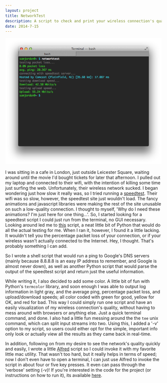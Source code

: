 ```yaml
---
layout: project
title: NetworkTest
description: A script to check and print your wireless connection's quality, color-coded.
date: 2014-7-15
---
```

<div class="col-md-6">
    <img class="topimg" src="/static/img/NetworkTestSC.png" alt="NetworkTest"/>
</div>
<p>
    I was sitting in a cafe in London, just outside Leicester Square, waiting around until the movie I'd bought tickets for later that afternoon. I pulled out my laptop and connected to their wifi, with the intention of killing some time just surfing the web. Unfortunately, their wireless network sucked. I began wondering just how slow it really was, so I tried running a <a href="http://www.speedtest.net/">speedtest</a>. Their wifi was so slow, however, the speedtest site just wouldn't load. The fancy animations and javascript libraries were making the rest of the site unusable on such a low-quality connection. I thought to myself, 'Why do I need these animations? I'm just here for one thing...'. So, I started looking for a speedtest script I could just run from the terminal, no GUI necessary. Looking around led me to <a href="https://github.com/sivel/speedtest-cli">this</a> script, a neat little bit of Python that would do all the actual testing for me. When I ran it, however, I found it a little lacking. It wouldn't tell you the percentage packet loss of your connection, or if your wireless wasn't actually connected to the Internet. Hey, I thought. That's probably something I can add.
</p>
<p>
    So I wrote a shell script that would run a ping to Google's DNS servers (mainly because 8.8.8.8 is an easy IP address to remember, and Google is almost never down), as well as another Python script that would parse the output of the speedtest script and return just the useful information. 
</p>
<p>
    While writing it, I also decided to add some color. A little bit of fun with Python's <code>termcolor</code> library, and soon enough I was able to output log information in light gray, and the average ping, percentage packet loss, and upload/download speeds; all color coded with green for good, yellow for OK, and red for bad. This way I could simply run one script and have an easily visualization of my wireless connection's quality, without having to mess around with browsers or anything else. Just a quick terminal command, and done. I also had a little fun messing around the the <code>tee</code> unix command, which can split input streams into two. Using this, I added a '-v' option to my script, so users could either opt for the simple, important info only look or actually view all the results as they came back in real-time.
</p>
<p>
    In addition, following on from my desire to see the network's quality quickly and easily, I wrote a little <a href="http://www.alfredapp.com/">Alfred</a> script so I could invoke it with my favorite little mac utility. That wasn't too hard, but it really helps in terms of speed; now I don't even have to open a terminal, I can just use Alfred to invoke the script in about four or five key presses. It even can pass through the 'verbose' setting (-v)! If you're interested in the code for the project (or instructions on how to run it), its available <a href="https://github.com/sfjordan/networktest">here</a>.
</p>